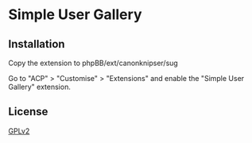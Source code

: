 # Simple User Gallery

## Installation

Copy the extension to phpBB/ext/canonknipser/sug

Go to "ACP" > "Customise" > "Extensions" and enable the "Simple User Gallery" extension.

## License

[GPLv2](license.txt)
